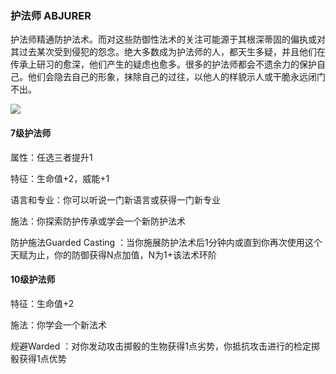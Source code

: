 ### 护法师 ABJURER

护法师精通防护法术。而对这些防御性法术的关注可能源于其根深蒂固的偏执或对其过去某次受到侵犯的怨念。绝大多数成为护法师的人，都天生多疑，并且他们在传承上研习的愈深，他们产生的疑虑也愈多。很多的护法师都会不遗余力的保护自己。他们会隐去自己的形象，抹除自己的过往，以他人的样貌示人或干脆永远闭门不出。

![](https://sdlpic.oss-cn-beijing.aliyuncs.com/pic/abjurer.jpg)

#### 7级护法师

属性：任选三者提升1

特征：生命值+2，威能+1

语言和专业：你可以听说一门新语言或获得一门新专业

施法：你探索防护传承或学会一个新防护法术

防护施法Guarded Casting
：当你施展防护法术后1分钟内或直到你再次使用这个天赋为止，你的防御获得N点加值，N为1+该法术环阶

#### 10级护法师

特征：生命值+2

施法：你学会一个新法术

规避Warded
：对你发动攻击掷骰的生物获得1点劣势，你抵抗攻击进行的检定掷骰获得1点优势
